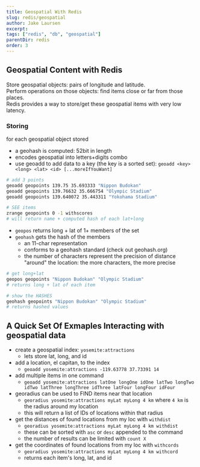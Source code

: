 ```yaml
---
title: Geospatial With Redis
slug: redis/geospatial
author: Jake Laursen
excerpt: 
tags: ["redis", "db", "geospatial"]
parentDir: redis
order: 3
---
```


## Geospatial Content with Redis
Store geospatial objects: pairs of longitude and latitude.  
Perform operations on those objects: find items close or far from those places.  
Redis provides a way to store/get these geospatial items with very low latency.  

### Storing
for each geospatial object stored
- a geohash is computed: 52bit in length
- encodes geospatial into letters+digits combo
- use geoadd to add data to a key (the key is a sorted set): `geoadd <key> <long> <lat> <id> [...moreIfYouWant]`

```bash
# add 3 points
geoadd geopoints 139.75 35.693333 "Nippon Budokan"
geoadd geopoints 139.76632 35.666754 "Olympic Stadium"
geoadd geopoints 139.640072 35.443311 "Yokohama Stadium"

# SEE items
zrange geopoints 0 -1 withscores
# will return name + computed hash of each lat+long
```

- `geopos` returns long + lat of 1+ members of the set
- `geohash` gets the hash of the members
  - an 11-char representation
  - conforms to a geohash standard (check out geohash.org)
  - the number of characters represent the precision of distance "around" the location: the more characters, the more precise

```bash
# get long+lat
geopos geopoints "Nippon Budokan" "Olympic Stadium"
# returns long + lat of each item

# show the HASHES
geohash geopoints "Nippon Budokan" "Olympic Stadium"
# returns hashed values
```



## A Quick Set Of Exmaples Interacting with geospatial data
- create a geospatial index: `yosemite:attractions`
  - lets store lat, long, and id
- add a location, el capitan, to the index
  - `geoadd yosemite:attractions -119.63778 37.73391 14`
- add multiple items in one command
  - `geoadd yosemite:attractions latOne longOne idOne latTwo longTwo idTwo latThree longThree idThree latFour longFour idFour`
- georadius can be used to FIND items near that location
  - `georadius yosemite:attractions myLat myLong 4 km` where `4 km` is the radius around my location
  - this will return a list of IDs of locations within that radius
- get the distances of found locations from my loc with `withdist`
  - `georadius yosemite:attractions myLat myLong 4 km withdist`
  - these can be sorted with `asc` or `desc` appended to the command
  - the number of results can be limited with `count X`
- get the coordinates of found locations from my loc with `withcords`
  - `georadius yosemite:attractions myLat myLong 4 km withcord`
  - returns each item's long, lat, and id